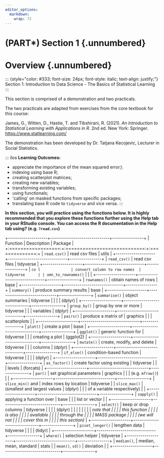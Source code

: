 ```yaml
---
editor_options:
  markdown:
    wrap: 72
---
```


# (PART\*) Section 1 {.unnumbered}

# Overview {.unnumbered}

::: {style="color: #333; font-size: 24px; font-style: italic; text-align: justify;"}
Section 1: Introduction to Data Science - The Basics of Statistical
Learning
:::

This section is comprised of a demonstration and two practicals.

The two practicals are adapted from exercises from the core textbook for
this course:

James, G., Witten, D., Hastie, T. and Tibshirani, R. (2021). *An
Introduction to Statistical Learning with Applications in R*. 2nd ed.
New York: Springer. <https://www.statlearning.com/>

The demonstration has been developed by Dr. Tatjana Kecojevic, Lecturer
in Social Statistics.

::: ilos
**Learning Outcomes:**

-   appreciate the importance of the mean squared error;\
-   indexing using base R;
-   creating scatterplot matrices;
-   creating new variables;
-   transforming existing variables;
-   using functionals;
-   'calling' on masked functions from specific packages;
-   translating base R code to `tidyverse` and vice versa.
:::

**In this section, you will practice using the functions below. It is
highly recommended that you explore these functions further using the
Help tab in your RStudio console. You can access the R documentation in
the Help tab using? (e.g. `?read.csv`)**

+--------------------+------------------------------+----------------+
| Function           | Description                  | Package        |
+:==================:+:============================:+:==============:+
| `read.csv()`       | read csv files               | utils          |
+--------------------+------------------------------+----------------+
| `read_csv()`       | read csv files               | tidyverse      |
+--------------------+------------------------------+----------------+
| `co l              | convert column to row names  | tidyverse      |
| umn_to_rownames()` |                              |                |
+--------------------+------------------------------+----------------+
| `rownames()`       | obtain names of rows         | base           |
+--------------------+------------------------------+----------------+
| `summary()`        | produce summary results      | base           |
+--------------------+------------------------------+----------------+
| `summarise()`      | object summaries             | tidyverse      |
|                    |                              | (dplyr)        |
+--------------------+------------------------------+----------------+
| `group_by()`       | group by one or more         | tidyverse      |
|                    | variables                    | (dplyr)        |
+--------------------+------------------------------+----------------+
| `pairs()`          | produce a matrix of          | graphics       |
|                    | scatterplots                 |                |
+--------------------+------------------------------+----------------+
| `plot()`           | create a plot                | base           |
+--------------------+------------------------------+----------------+
| `ggplot()`         | generic function for         | tidyverse      |
|                    | creating a plot              | (ggplot2)      |
+--------------------+------------------------------+----------------+
| `mutate()`         | create, modify, and delete   | tidyverse      |
|                    | columns                      | (dplyr)        |
+--------------------+------------------------------+----------------+
| `if_else()`        | condition-based function     | tidyverse      |
|                    |                              | (dplyr)        |
+--------------------+------------------------------+----------------+
| `as_factor()`      | create factor using existing | tidyverse      |
|                    | levels                       | (forcats)      |
+--------------------+------------------------------+----------------+
| `par()`            | set graphical parameters     | graphics       |
|                    | (e.g. `mfrow()`)             |                |
+--------------------+------------------------------+----------------+
| `slice_min()` and  | index rows by location       | tidyverse      |
| `slice_max()`      | (smallest and largest values | (dplyr)        |
|                    | of a variable respectively)  |                |
+--------------------+------------------------------+----------------+
| `sapply()`         | applying a function over     | base           |
|                    | list or vector               |                |
+--------------------+------------------------------+----------------+
| `select()`         | keep or drop columns         | tidyverse      |
|                    |                              | (dplyr)        |
|                    |                              |                |
|                    |                              | *note that     |
|                    |                              | this function  |
|                    |                              | is also        |
|                    |                              | available      |
|                    |                              | through the    |
|                    |                              | MASS package   |
|                    |                              | (we will not   |
|                    |                              | cover this in  |
|                    |                              | this section)* |
+--------------------+------------------------------+----------------+
| `pivot_longer()`   | lengthen data                | tidyverse      |
|                    |                              | (tidyr)        |
+--------------------+------------------------------+----------------+
| `where()`          | selection helper             | tidyverse      |
+--------------------+------------------------------+----------------+
| `median()`,        | median, mean, standard       | stats          |
| `mean()`, `sd()`   | deviation                    |                |
+--------------------+------------------------------+----------------+

